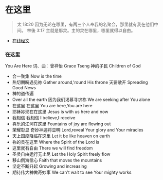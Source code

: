 

# 在这里

> 太 18:20 因为无论在哪里，有两三个人奉我的名聚会，那里就有我在他们中间。
林後 3:17 主就是那灵。主的灵在哪里，哪里就得以自由。





* [在线经文](http://www.chinesebibleonline.com/)


### 在这里
You Are Here
词、曲：曾祥怡 Grace Tseng
神的子民
Children of God
* 合一聚集
Now is the time
* 热切期盼遇见祢
Gather around,'round His throne
天要敞开
Spreading Good News
* 神的道传遍
* Over all the earth
因为我们渴慕寻求祢
We are seeking after You alone
* 在这里 在这里
You are here,You are here
* 耶稣祢现在在这里
Jesus is with us here and now
* 我相信 我相信
I believe,I receive
* 喜乐的江河在这里
Fountains of joy are flowing out
* 荣耀彰显 奇妙神迹将显明
Lord,reveal Your glory and Your miracles
* 天上国度降临在这里
Let it be like heaven on earth
* 祢的灵在这里
Where the Spirit of the Lord is
* 这里就有自由
There we will find freedom
* 圣灵自由运行无止尽
Let the Holy Spirit freely flow
* 移山倒海信心
Faith that moves the mountains
* 坚定不断升起
Growing and increasing
* 期待伟大神做奇妙事
We can't wait to see Your mighty works
